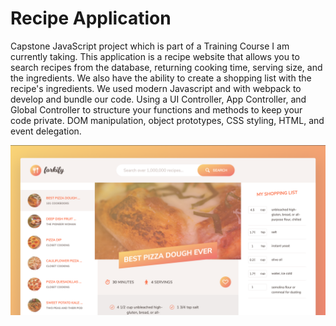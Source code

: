 # Recipe Application

Capstone JavaScript project which is part of a Training Course I am currently taking. This application is a recipe website that allows you to search recipes from the database, returning cooking time, serving size, and the ingredients. We also have the ability to create a shopping list with the recipe's ingredients. We used modern Javascript and with webpack to develop and bundle our code. Using a UI Controller, App Controller, and Global Controller to structure your functions and methods to keep your code private. DOM manipulation, object prototypes, CSS styling, HTML, and event delegation.

![image](https://raw.githubusercontent.com/jeffponce/Recipe-App/master/dist/img/Final.png)
